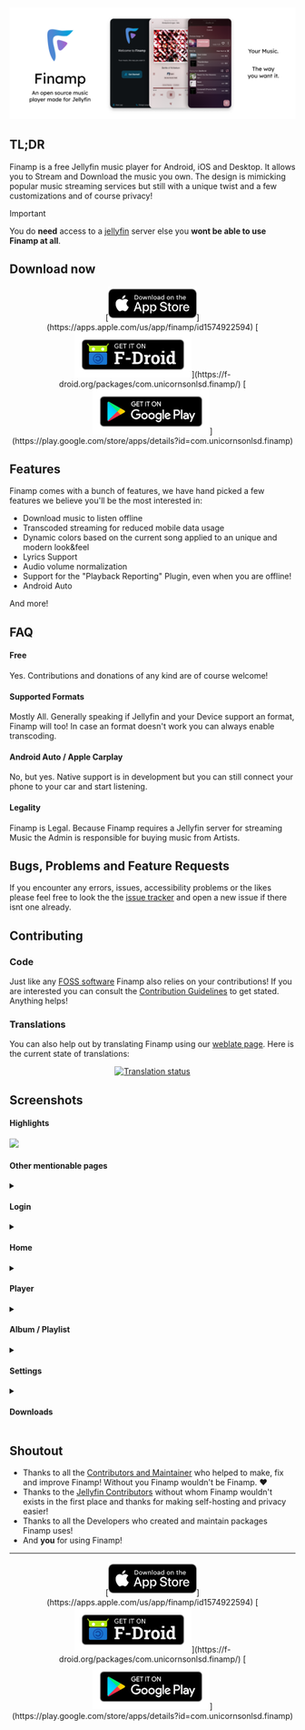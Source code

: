 ![Banner](./GitHub_Banner.png)

## TL;DR
Finamp is a free Jellyfin music player for Android, iOS and Desktop. It allows you to Stream and Download the music you own. The design is mimicking popular music streaming services but still with a unique twist and a few customizations and of course privacy!
> [!IMPORTANT]
> You do **need** access to a [jellyfin](https://jellyfin.org) server else you **wont be able to use Finamp at all**.

## Download now
<div align="center">
[<img src="assets/app-store-badges/app-store.svg"
    alt="Download on the App Store"
    height="60">](https://apps.apple.com/us/app/finamp/id1574922594)
[<img src="assets/app-store-badges/fdroid.png"
    alt="Get it on F-Droid"
    height="80">](https://f-droid.org/packages/com.unicornsonlsd.finamp/)
[<img src="assets/app-store-badges/play-store.png"
    alt="Get it on Google Play"
    height="80">](https://play.google.com/store/apps/details?id=com.unicornsonlsd.finamp)
</div>


## Features
Finamp comes with a bunch of features, we have hand picked a few features we believe you'll be the most interested in:
- Download music to listen offline
- Transcoded streaming for reduced mobile data usage
- Dynamic colors based on the current song applied to an unique and modern look&feel
- Lyrics Support
- Audio volume normalization
- Support for the "Playback Reporting" Plugin, even when you are offline!
- Android Auto

And more!

## FAQ

#### Free
Yes. Contributions and donations of any kind are of course welcome!
#### Supported Formats
Mostly All. Generally speaking if Jellyfin and your Device support an format, Finamp will too! In case an format doesn't work you can always enable transcoding.
#### Android Auto / Apple Carplay
No, but yes. Native support is in development but you can still connect your phone to your car and start listening.
#### Legality
Finamp is Legal. Because Finamp requires a Jellyfin server for streaming Music the Admin is responsible for buying music from Artists.

## Bugs, Problems and Feature Requests 
If you encounter any errors, issues, accessibility problems or the likes please feel free to look the the [issue tracker](https://github.com/jmshrv/finamp/issues) and open a new issue if there isnt one already.


## Contributing
### Code
Just like any [FOSS software](https://en.wikipedia.org/wiki/Free_and_open-source_software) Finamp also relies on your contributions!
If you are interested you can consult the [Contribution Guidelines](https://github.com/jmshrv/finamp/blob/main/CONTRIBUTING.md) to get stated. Anything helps!

### Translations
You can also help out by translating Finamp using our [weblate page](https://hosted.weblate.org/engage/finamp/). Here is the current state of translations:
<div align="center">
<a href="https://hosted.weblate.org/engage/finamp/">
  <img src="https://hosted.weblate.org/widget/finamp/finamp/horizontal-auto.svg" alt="Translation status" />
</a>
</div>


## Screenshots
#### Highlights
<img src=".">

#### Other mentionable pages
<details>
<summary>

#### Login
</summary>

<img src=".">
</details>

<details>
<summary>

#### Home
</summary>

<img src=".">
</details>

<details>
<summary>

#### Player
</summary>

<img src=".">
</details>

<details>
<summary>

#### Album / Playlist
</summary>

<img src=".">
</details>

<details>
<summary>

#### Settings
</summary>

<img src=".">
</details>

<details>

<summary>

#### Downloads
</summary>

<img src=".">
</details>




## Shoutout
- Thanks to all the [Contributors and Maintainer](https://github.com/jmshrv/finamp/graphs/contributors) who helped to make, fix and improve Finamp! Without you Finamp wouldn't be Finamp. ❤️
- Thanks to the [Jellyfin Contributors](https://jellyfin.org/contribute/) without whom Finamp wouldn't exists in the first place and thanks for making self-hosting and privacy easier!
- Thanks to all the Developers who created and maintain packages Finamp uses!
- And **you** for using Finamp!

______

<div align="center">
[<img src="assets/app-store-badges/app-store.svg"
    alt="Download on the App Store"
    height="60">](https://apps.apple.com/us/app/finamp/id1574922594)
[<img src="assets/app-store-badges/fdroid.png"
    alt="Get it on F-Droid"
    height="80">](https://f-droid.org/packages/com.unicornsonlsd.finamp/)
[<img src="assets/app-store-badges/play-store.png"
    alt="Get it on Google Play"
    height="80">](https://play.google.com/store/apps/details?id=com.unicornsonlsd.finamp)
</div>
